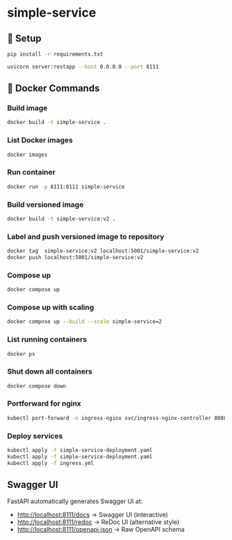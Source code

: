 # simple-service

## 🔧 Setup

```bash
pip install -r requirements.txt
```

```bash
uvicorn server:restapp --host 0.0.0.0 --port 8111
```

## 🐳 Docker Commands

### Build image
```bash
docker build -t simple-service .
```

### List Docker images
```bash
docker images
```

### Run container
```bash
docker run -p 8111:8111 simple-service
```

### Build versioned image
```bash
docker build -t simple-service:v2 .
```

### Label and push versioned image to repository 
```bash
docker tag  simple-service:v2 localhost:5001/simple-service:v2
docker push localhost:5001/simple-service:v2

```

### Compose up
```bash
docker compose up
```

### Compose up with scaling
```bash
docker compose up --build --scale simple-service=2
```

### List running containers
```bash
docker ps
```

### Shut down all containers
```bash
docker compose down
```

### Portforward for nginx
```bash
kubectl port-forward -n ingress-nginx svc/ingress-nginx-controller 8088:80
```
### Deploy services
```bash
kubectl apply -f simple-service-deployment.yaml
kubectl apply -f simple-service-deployment.yaml
kubectl apply -f ingress.yml 
```

##  Swagger UI

FastAPI automatically generates Swagger UI at:

- [http://localhost:8111/docs](http://localhost:8111/docs) → Swagger UI (interactive)
- [http://localhost:8111/redoc](http://localhost:8111/redoc) → ReDoc UI (alternative style)
- [http://localhost:8111/openapi.json](http://localhost:8111/openapi.json) → Raw OpenAPI schema
